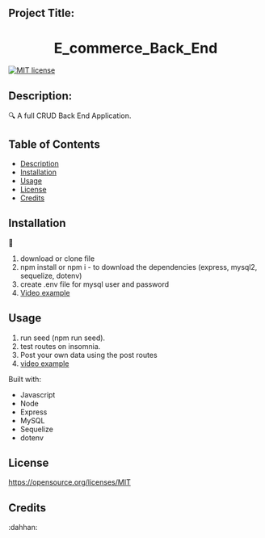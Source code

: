 ## Project Title:
<h1 align="center">E_commerce_Back_End </h1>

[![MIT license](https://img.shields.io/badge/License-MIT-blue.svg)](https://opensource.org/licenses/MIT)

## Description:
:mag: A full CRUD Back End Application.
## Table of Contents
- [Description](#description)
- [Installation](#installation)
- [Usage](#usage)
- [License](#license)
- [Credits](#Credits)

## Installation
:floppy_disk: 
   1. download or clone file
   2. npm install or npm i - to download the dependencies (express, mysql2, sequelize, dotenv)
   3. create .env file for mysql user and password
   4. [Video example](https://drive.google.com/file/d/1F0LeWOaF4nDyNVa9G9Qkm-_JUPv7CN-0/view)
## Usage
1. run seed (npm run seed).
2. test routes on insomnia.
3. Post your own data using the post routes
4. [video example](https://drive.google.com/file/d/11JXISyuN1DeUOfdT4uTRi4kdCH1N9oeV/view)

Built with:
- Javascript
- Node
- Express
- MySQL
- Sequelize
- dotenv

## License
https://opensource.org/licenses/MIT

## Credits
:dahhan: